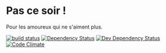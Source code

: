 # Pas ce soir !

Pour les amoureux qui ne s'aiment plus.

[![build status][travis-image]][travis-url]
[![Dependency Status][deps-image]][deps-url]
[![Dev Dependency Status][dev-deps-image]][dev-deps-url]
[![Code Climate][code-climate-image]][code-climate-url]

[travis-image]: https://travis-ci.org/oldergod/pas-ce-soir.svg?branch=dev
[travis-url]: https://travis-ci.org/oldergod/pas-ce-soir
[deps-image]: https://david-dm.org/oldergod/pas-ce-soir.svg
[deps-url]: https://david-dm.org/oldergod/pas-ce-soir
[dev-deps-image]: https://david-dm.org/oldergod/pas-ce-soir/dev-status.svg
[dev-deps-url]: https://david-dm.org/oldergod/pas-ce-soir#info=devDependencies&view=list
[code-climate-image]: https://codeclimate.com/github/boennemann/badges.svg
[code-climate-url]: https://codeclimate.com/github/boennemann/badges
